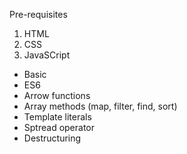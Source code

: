 Pre-requisites
1. HTML
2. CSS
3. JavaSCript
- Basic
- ES6
- Arrow functions
- Array methods (map, filter, find, sort)
- Template literals
- Sptread operator
- Destructuring
  
